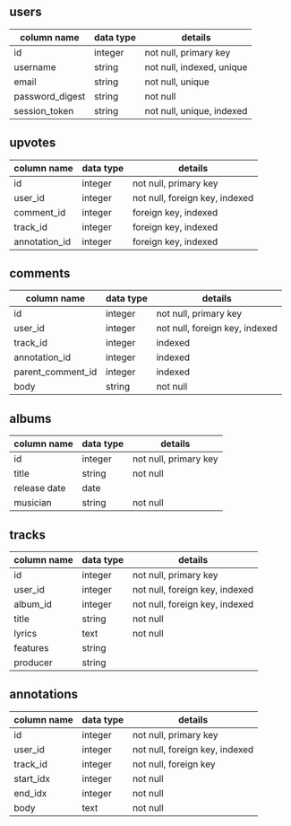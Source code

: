 ## users
column name    | data type  | details
---------------|------------|-------------------------
id             |integer     |not null, primary key
username       |string      |not null, indexed, unique
email          |string      |not null, unique
password_digest|string      |not null
session_token  |string      |not null, unique, indexed

## upvotes
column name    | data type  | details
---------------|------------|-------------------------
id             |integer     |not null, primary key
user_id        |integer     |not null, foreign key, indexed
comment_id     |integer     |foreign key, indexed
track_id       |integer     |foreign key, indexed
annotation_id  |integer     |foreign key, indexed

## comments
column name    | data type  | details
---------------|------------|-------------------------
id             |integer     |not null, primary key
user_id        |integer     |not null, foreign key, indexed
track_id       |integer     |indexed
annotation_id  |integer     |indexed
parent_comment_id|integer   |indexed
body           |string      |not null

## albums
column name    | data type  | details
---------------|------------|-------------------------
id             |integer     |not null, primary key
title          |string      |not null
release date   |date        |
musician       |string      |not null

## tracks
column name    | data type  | details
---------------|------------|-------------------------
id             |integer     |not null, primary key
user_id        |integer     |not null, foreign key, indexed
album_id       |integer     |not null, foreign key, indexed
title          |string      |not null
lyrics         |text        |not null
features       |string      |
producer       |string      |

## annotations
column name    | data type  |  details
---------------|------------|-------------------------
id             |integer     |not null, primary key
user_id        |integer     |not null, foreign key, indexed
track_id       |integer     |not null, foreign key
start_idx      |integer     |not null
end_idx        |integer     |not null
body           |text        |not null
